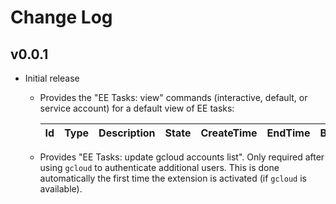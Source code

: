 # Change Log

## v0.0.1

- Initial release
    - Provides the "EE Tasks: view" commands (interactive, default, or service account) for a default view of EE tasks:

        | Id | Type | Description | State | CreateTime | EndTime | BatchEECU |  
        | --- | --- | --- | --- | --- | --- | --- |  

    - Provides "EE Tasks: update gcloud accounts list". Only required after using `gcloud` to authenticate additional users. This is done automatically the first time the extension is activated (if `gcloud` is available). 